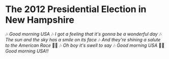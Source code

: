 # The 2012 Presidential Election in New Hampshire

🎶 *Good morning USA*
🎶 *I got a feeling that it's gonna be a wonderful day*
🎶 *The sun and the sky has a smile on its face*
🎶 *And they're shining a salute to the American Race*
🥁🎺
🎶 *Oh boy it's swell to say*
🎶 *Good morning USA*
👩‍🎤 *Good morning USA!!*


